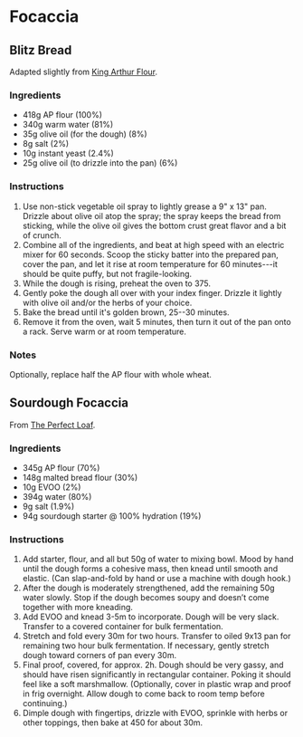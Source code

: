 # Focaccia

## Blitz Bread

Adapted slightly from [King Arthur
Flour](https://www.kingarthurflour.com/recipes/blitz-bread-no-fuss-focaccia-recipe).


### Ingredients

- 418g AP flour (100%)
- 340g warm water (81%)
- 35g olive oil (for the dough) (8%)
- 8g salt (2%)
- 10g instant yeast (2.4%)
- 25g olive oil (to drizzle into the pan) (6%)

### Instructions

1. Use non-stick vegetable oil spray to lightly grease a 9" x 13" pan. Drizzle
   about olive oil atop the spray; the spray keeps the bread from sticking,
   while the olive oil gives the bottom crust great flavor and a bit
   of crunch.
2. Combine all of the ingredients, and beat at high speed with an electric
   mixer for 60 seconds. Scoop the sticky batter into the prepared pan, cover
   the pan, and let it rise at room temperature for 60 minutes---it should be
   quite puffy, but not fragile-looking.
3. While the dough is rising, preheat the oven to 375.
4. Gently poke the dough all over with your index finger. Drizzle it lightly
   with olive oil and/or the herbs of your choice.
5. Bake the bread until it's golden brown, 25--30 minutes.
6. Remove it from the oven, wait 5 minutes, then turn it out of the pan onto a
   rack. Serve warm or at room temperature.

### Notes

Optionally, replace half the AP flour with whole wheat.

## Sourdough Focaccia

From [The Perfect Loaf](https://www.theperfectloaf.com/a-simple-focaccia/).

### Ingredients

- 345g AP flour (70%)
- 148g malted bread flour (30%)
- 10g EVOO (2%)
- 394g water (80%)
- 9g salt (1.9%)
- 94g sourdough starter @ 100% hydration (19%)

### Instructions

1. Add starter, flour, and all but 50g of water to mixing bowl. Mood by hand
   until the dough forms a cohesive mass, then knead until smooth and elastic.
   (Can slap-and-fold by hand or use a machine with dough hook.)
2. After the dough is moderately strengthened, add the remaining 50g water
   slowly. Stop if the dough becomes soupy and doesn’t come together with more
   kneading.
3. Add EVOO and knead 3-5m to incorporate. Dough will be very slack. Transfer
   to a covered container for bulk fermentation.
4. Stretch and fold every 30m for two hours. Transfer to oiled 9x13 pan for
   remaining two hour bulk fermentation. If necessary, gently stretch dough
   toward corners of pan every 30m.
5. Final proof, covered, for approx. 2h. Dough should be very gassy, and should
   have risen significantly in rectangular container. Poking it should feel
   like a soft marshmallow. (Optionally, cover in plastic wrap and proof in
   frig overnight. Allow dough to come back to room temp before continuing.)
6. Dimple dough with fingertips, drizzle with EVOO, sprinkle with herbs or
   other toppings, then bake at 450 for about 30m.
